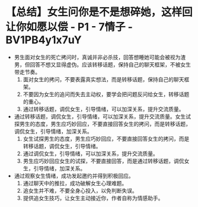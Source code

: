 # 【总结】女生问你是不是想碎她，这样回让你如愿以偿 - P1 - 7情子 - BV1PB4y1x7uY

-   男生面对女生的死亡拷问时，真诚并非必杀技，回答想睡她可能会被视为渣男，但回答不想又显得虚伪。应该转移话题，保持自己的聊天框架，不被女生带走节奏。
    1.  面对女生的拷问，不要表露真实想法，而是转移话题，保持自己的聊天框架。
    2.  不要因为女生的追问而失去主动权，要学会把问题反问给女生，转移话题的重心。
    3.  通过转移话题，调侃女生，引导情绪，可以加深关系，提升交流质量。
-   通过转移话题，调侃女生，引导情绪，可以加深关系，提升交流质量。女生试探男生的态度，男生应巧妙回应，不要直接回答女生的拷问，而是转移话题，调侃女生，引导情绪，加深关系。
    1.  女生试探男生的态度，男生应巧妙回应，不要直接回答女生的拷问，而是转移话题，调侃女生，引导情绪。
    2.  通过调侃女生，引导情绪，可以加深关系，提升交流质量。
    3.  男生应巧妙回应女生的试探，不要直接回答，而是通过转移话题，调侃女生，引导情绪，加深关系。
-   通过观察女生情绪，成功发起邀约并得到积极回应。
    1.  通过聊天中的推拉，成功破解女生心理难题。
    2.  追女生并不难，不要全身心投入，以免判断失误。
    3.  提供追女生技巧，让女生主动接近你，作者自称为情感助手。